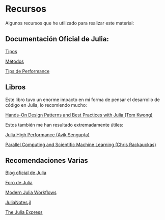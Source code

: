 # Recursos

Algunos recursos que he utilizado para realizar este material:

## Documentación Oficial de Julia:

[Tipos](https://docs.julialang.org/en/v1/manual/types)

[Métodos](https://docs.julialang.org/en/v1/manual/methods/)

[Tips de Performance](https://docs.julialang.org/en/v1.10/manual/performance-tips/#man-performance-tips)

## Libros

Este libro tuvo un enorme impacto en mi forma de pensar el desarrollo de código en Julia, lo recomiendo mucho:

[Hands-On Design Patterns and Best Practices with Julia (Tom Kwong)](https://www.packtpub.com/en-us/product/hands-on-design-patterns-and-best-practices-with-julia-9781838648817)

Estos también me han resultado extremadamente útiles:

[Julia High Performance (Avik Sengupta)](https://www.packtpub.com/en-us/product/julia-10-high-performance-9781788298117)

[Parallel Computing and Scientific Machine Learning (Chris Rackauckas)](https://book.sciml.ai/)

## Recomendaciones Varias

[Blog oficial de Julia](https://julialang.org/blog/)

[Foro de Julia](https://discourse.julialang.org/)

[Modern Julia Workflows](https://modernjuliaworkflows.org/)

[JuliaNotes.jl](https://m3g.github.io/JuliaNotes.jl/stable/)

[The Julia Express](https://github.com/bkamins/The-Julia-Express)
